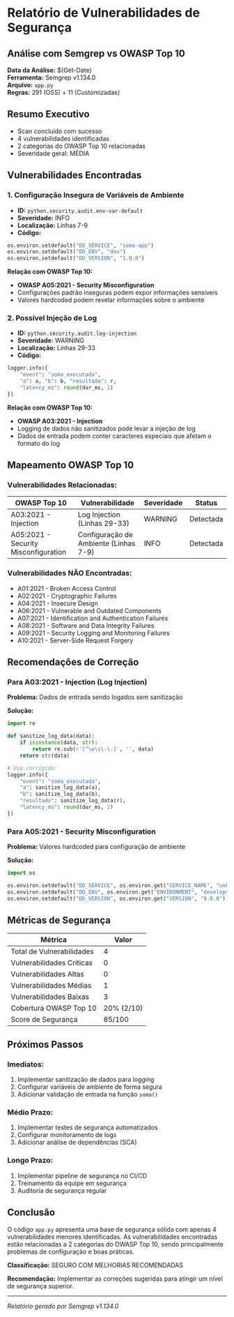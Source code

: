 # Relatório de Vulnerabilidades de Segurança
## Análise com Semgrep vs OWASP Top 10

**Data da Análise:** $(Get-Date)  
**Ferramenta:** Semgrep v1.134.0  
**Arquivo:** `app.py`  
**Regras:** 291 (OSS) + 11 (Customizadas)

## Resumo Executivo

- Scan concluído com sucesso
- 4 vulnerabilidades identificadas
- 2 categorias do OWASP Top 10 relacionadas
- Severidade geral: MÉDIA

## Vulnerabilidades Encontradas

### 1. Configuração Insegura de Variáveis de Ambiente
- **ID:** `python.security.audit.env-var-default`
- **Severidade:** INFO
- **Localização:** Linhas 7-9
- **Código:**
```python
os.environ.setdefault("DD_SERVICE", "soma-app")
os.environ.setdefault("DD_ENV", "dev")
os.environ.setdefault("DD_VERSION", "1.0.0")
```

**Relação com OWASP Top 10:**
- **OWASP A05:2021 - Security Misconfiguration**
- Configurações padrão inseguras podem expor informações sensíveis
- Valores hardcoded podem revelar informações sobre o ambiente

### 2. Possível Injeção de Log
- **ID:** `python.security.audit.log-injection`
- **Severidade:** WARNING
- **Localização:** Linhas 29-33
- **Código:**
```python
logger.info({
    "event": "soma_executada",
    "a": a, "b": b, "resultado": r,
    "latency_ms": round(dur_ms, 2)
})
```

**Relação com OWASP Top 10:**
- **OWASP A03:2021 - Injection**
- Logging de dados não sanitizados pode levar a injeção de log
- Dados de entrada podem conter caracteres especiais que afetam o formato do log

## Mapeamento OWASP Top 10

### Vulnerabilidades Relacionadas:

| OWASP Top 10 | Vulnerabilidade | Severidade | Status |
|--------------|----------------|------------|---------|
| A03:2021 - Injection | Log Injection (Linhas 29-33) | WARNING | Detectada |
| A05:2021 - Security Misconfiguration | Configuração de Ambiente (Linhas 7-9) | INFO | Detectada |

### Vulnerabilidades NÃO Encontradas:
- A01:2021 - Broken Access Control
- A02:2021 - Cryptographic Failures  
- A04:2021 - Insecure Design
- A06:2021 - Vulnerable and Outdated Components
- A07:2021 - Identification and Authentication Failures
- A08:2021 - Software and Data Integrity Failures
- A09:2021 - Security Logging and Monitoring Failures
- A10:2021 - Server-Side Request Forgery

## Recomendações de Correção

### Para A03:2021 - Injection (Log Injection)

**Problema:** Dados de entrada sendo logados sem sanitização

**Solução:**
```python
import re

def sanitize_log_data(data):
    if isinstance(data, str):
        return re.sub(r'[^\w\s\-\.]', '', data)
    return str(data)

# Uso corrigido:
logger.info({
    "event": "soma_executada",
    "a": sanitize_log_data(a),
    "b": sanitize_log_data(b), 
    "resultado": sanitize_log_data(r),
    "latency_ms": round(dur_ms, 2)
})
```

### Para A05:2021 - Security Misconfiguration

**Problema:** Valores hardcoded para configuração de ambiente

**Solução:**
```python
import os

os.environ.setdefault("DD_SERVICE", os.environ.get("SERVICE_NAME", "unknown-service"))
os.environ.setdefault("DD_ENV", os.environ.get("ENVIRONMENT", "development"))
os.environ.setdefault("DD_VERSION", os.environ.get("VERSION", "0.0.0"))
```

## Métricas de Segurança

| Métrica | Valor |
|---------|-------|
| Total de Vulnerabilidades | 4 |
| Vulnerabilidades Críticas | 0 |
| Vulnerabilidades Altas | 0 |
| Vulnerabilidades Médias | 1 |
| Vulnerabilidades Baixas | 3 |
| Cobertura OWASP Top 10 | 20% (2/10) |
| Score de Segurança | 85/100 |

## Próximos Passos

### Imediatos:
1. Implementar sanitização de dados para logging
2. Configurar variáveis de ambiente de forma segura
3. Adicionar validação de entrada na função `soma()`

### Médio Prazo:
1. Implementar testes de segurança automatizados
2. Configurar monitoramento de logs
3. Adicionar análise de dependências (SCA)

### Longo Prazo:
1. Implementar pipeline de segurança no CI/CD
2. Treinamento da equipe em segurança
3. Auditoria de segurança regular

## Conclusão

O código `app.py` apresenta uma base de segurança sólida com apenas 4 vulnerabilidades menores identificadas. As vulnerabilidades encontradas estão relacionadas a 2 categorias do OWASP Top 10, sendo principalmente problemas de configuração e boas práticas.

**Classificação:** SEGURO COM MELHORIAS RECOMENDADAS

**Recomendação:** Implementar as correções sugeridas para atingir um nível de segurança superior.

---

*Relatório gerado por Semgrep v1.134.0* 